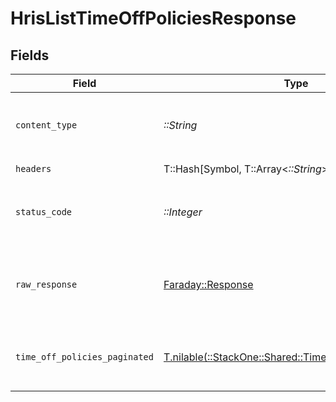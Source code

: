 # HrisListTimeOffPoliciesResponse


## Fields

| Field                                                                                                      | Type                                                                                                       | Required                                                                                                   | Description                                                                                                |
| ---------------------------------------------------------------------------------------------------------- | ---------------------------------------------------------------------------------------------------------- | ---------------------------------------------------------------------------------------------------------- | ---------------------------------------------------------------------------------------------------------- |
| `content_type`                                                                                             | *::String*                                                                                                 | :heavy_check_mark:                                                                                         | HTTP response content type for this operation                                                              |
| `headers`                                                                                                  | T::Hash[Symbol, T::Array<*::String*>]                                                                      | :heavy_check_mark:                                                                                         | N/A                                                                                                        |
| `status_code`                                                                                              | *::Integer*                                                                                                | :heavy_check_mark:                                                                                         | HTTP response status code for this operation                                                               |
| `raw_response`                                                                                             | [Faraday::Response](https://www.rubydoc.info/gems/faraday/Faraday/Response)                                | :heavy_check_mark:                                                                                         | Raw HTTP response; suitable for custom response parsing                                                    |
| `time_off_policies_paginated`                                                                              | [T.nilable(::StackOne::Shared::TimeOffPoliciesPaginated)](../../models/shared/timeoffpoliciespaginated.md) | :heavy_minus_sign:                                                                                         | The list of time off policies was retrieved.                                                               |